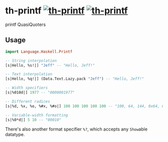 # th-printf [![th-printf](https://travis-ci.org/pikajude/th-printf.svg)](https://travis-ci.org/pikajude/th-printf) [![th-printf](https://img.shields.io/hackage/v/th-printf)](https://hackage.haskell.org/package/th-printf)

printf QuasiQuoters

Usage
-----

``` haskell
import Language.Haskell.Printf

-- String interpolation
[s|Hello, %s!|] "Jeff" -- "Hello, Jeff!"

-- Text interpolation
[s|Hello, %q!|] (Data.Text.Lazy.pack "Jeff") -- "Hello, Jeff!"

-- Width specifiers
[s|%010d|] 1977 -- "0000001977"

-- Different radices
[s|%d, %x, %o, %#x, %#o|] 100 100 100 100 100 -- "100, 64, 144, 0x64, 0144"

-- Variable-width formatting
[s|%0*d|] 5 10 -- "00010"
```

There's also another format specifier `%?`, which accepts any `Show`able datatype.
